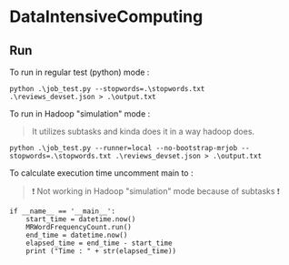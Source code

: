 # DataIntensiveComputing



## Run



To run in regular test (python) mode :
```
python .\job_test.py --stopwords=.\stopwords.txt  .\reviews_devset.json > .\output.txt 
````

To run in Hadoop "simulation" mode :
> It utilizes subtasks and kinda does it in a way hadoop does.  
```
python .\job_test.py --runner=local --no-bootstrap-mrjob --stopwords=.\stopwords.txt .\reviews_devset.json > .\output.txt

```

To calculate execution time uncomment main to :

> ❗ Not working in Hadoop "simulation" mode because of subtasks ❗ 

```
if __name__ == '__main__':
    start_time = datetime.now()
    MRWordFrequencyCount.run()
    end_time = datetime.now()
    elapsed_time = end_time - start_time
    print ("Time : " + str(elapsed_time))

```